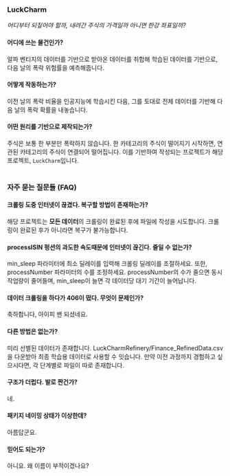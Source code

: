 ### LuckCharm
_어디부터 되짚어야 할까, 내려간 주식의 가격일까 아니면 한강 좌표일까?_

#### 어디에 쓰는 물건인가?
알파 벤티지의 데이터를 기반으로 받아온 데이터를 취합해 학습된 데이터를 기반으로,
다음 날의 폭락 위험률을 예측해줍니다.

#### 어땋게 작동하는가?
이전 날의 폭락 비율을 인공지능에 학습시킨 다음, 그를 토대로 전체 데이터를 기반해 다음 날의 폭락 확률을 내놓습니다.

#### 어떤 원리를 기반으로 제작되는가?
주식은 보통 한 부분만 폭락하지 않습니다.
한 카테고리의 주식이 떨어지기 시작하면, 연관된 카테고리의 주식이 연결되어 떨어집니다.
이를 기반하여 작성되는 프로젝트가 해당 프로젝트, `LuckCharm`입니다.
<br><br>
### **자주 묻는 질문들 (FAQ)**

#### 크롤링 도중 인터넷이 끊겼다. 복구할 방법이 존재하는가?
해당 프로젝트는 **모든 데이터**의 크롤링이 완료된 후에 파일에 작성을 시도합니다.
크롤링이 완료된 후가 아니라면 복구가 불가능합니다.

#### processISIN 펑션의 과도한 속도때문에 인터넷이 끊긴다. 줄일 수 없는가?
min_sleep 파라미터에 최소 딜레이를 입력해 크롤링 딜레이를 조절하세요.
또한, processNumber 파라미터의 수를 조정하세요.
processNumber의 수가 줄으면 동시 작업량이 줄어들며,
min_sleep이 늘면 각 데이터당 대기 기간이 늘어납니다.

#### 데이터 크롤링을 하다가 406이 떴다. 무엇이 문제인가?
축하합니다, 아이피 밴 되셨네요.

#### 다른 방법은 없는가?
미리 선별된 데이터가 존재합니다.
LuckCharmRefinery/Finance_RefinedData.csv을 다운받아 최종 학습용 데이터로 사용할 수 잇습니다.
만약 이전 과정까지 경험하고 싶으시다면, 각 단계별로 파일이 따로 존재합니다.

#### 구조가 더럽다. 발로 짠건가?
네.

#### 패키지 네이밍 상태가 이상한데?
아름답군요.

#### 믿어도 되는가?
아니요. 왜 이름이 부적이겠나요?